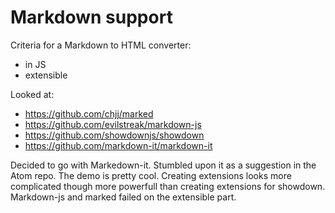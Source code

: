 # Markdown support

Criteria for a Markdown to HTML converter:
- in JS
- extensible

Looked at:
- https://github.com/chjj/marked
- https://github.com/evilstreak/markdown-js
- https://github.com/showdownjs/showdown
- https://github.com/markdown-it/markdown-it

Decided to go with Markedown-it. Stumbled upon it as a suggestion in the Atom repo. The demo is pretty cool. Creating extensions looks more complicated though more powerfull than creating extensions for showdown. Markdown-js and marked failed on the extensible part.
